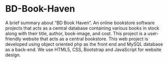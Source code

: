 # BD-Book-Haven
A brief summary about “BD Book Haven”. An online bookstore software projects that acts as a central database containing various books in stock along with their title, author, book-image, and cost. This project is a user-friendly website that acts as a central bookstore. This web project is developed using object oriented php as the front end and MySQL database as a back-end. We use HTML5, CSS, Bootstrap and JavaScript for website design. 
